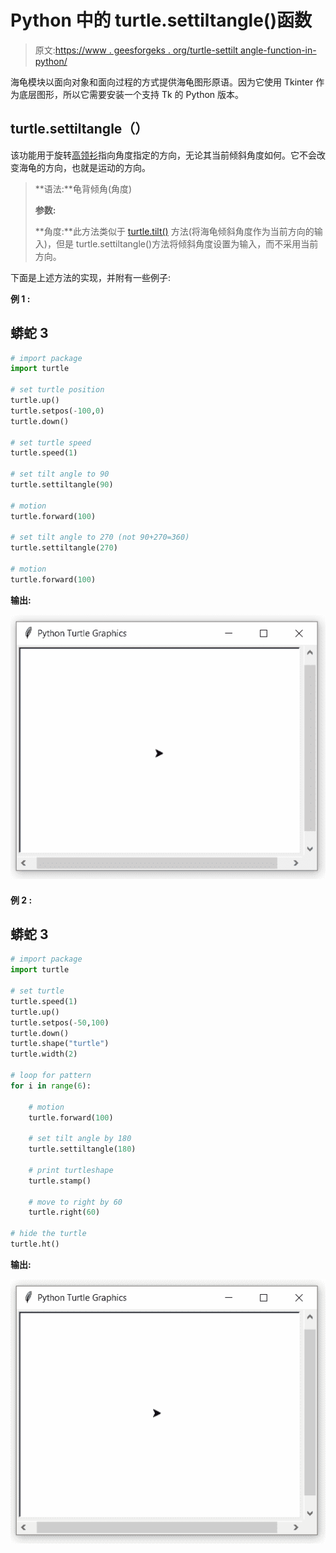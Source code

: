 # Python 中的 turtle.settiltangle()函数

> 原文:[https://www . geesforgeks . org/turtle-settilt angle-function-in-python/](https://www.geeksforgeeks.org/turtle-settiltangle-function-in-python/)

海龟模块以面向对象和面向过程的方式提供海龟图形原语。因为它使用 Tkinter 作为底层图形，所以它需要安装一个支持 Tk 的 Python 版本。

## turtle.settiltangle（）

该功能用于旋转[高领衫](https://www.geeksforgeeks.org/turtle-shape-function-in-python/)指向角度指定的方向，无论其当前倾斜角度如何。它不会改变海龟的方向，也就是运动的方向。

> **语法:**龟背倾角(角度)
> 
> **参数:**
> 
> **角度:**此方法类似于 [turtle.tilt()](https://www.geeksforgeeks.org/turtle-tilt-function-in-python/) 方法(将海龟倾斜角度作为当前方向的输入)，但是 turtle.settiltangle()方法将倾斜角度设置为输入，而不采用当前方向。

下面是上述方法的实现，并附有一些例子:

**例 1 :**

## 蟒蛇 3

```py
# import package
import turtle

# set turtle position
turtle.up()
turtle.setpos(-100,0)
turtle.down()

# set turtle speed
turtle.speed(1)

# set tilt angle to 90
turtle.settiltangle(90)

# motion
turtle.forward(100)

# set tilt angle to 270 (not 90+270=360)
turtle.settiltangle(270)

# motion
turtle.forward(100)
```

**输出:**

![](img/6f226e301cd392f37eae1b28cea54bfe.png)

#### **例 2 :**

## 蟒蛇 3

```py
# import package
import turtle

# set turtle
turtle.speed(1)
turtle.up()
turtle.setpos(-50,100)
turtle.down()
turtle.shape("turtle")
turtle.width(2)

# loop for pattern
for i in range(6):

    # motion
    turtle.forward(100)

    # set tilt angle by 180
    turtle.settiltangle(180)

    # print turtleshape
    turtle.stamp()

    # move to right by 60
    turtle.right(60)

# hide the turtle
turtle.ht()
```

**输出:**

![](img/1c10e6df3b3e0008f42ecb990a67e823.png)